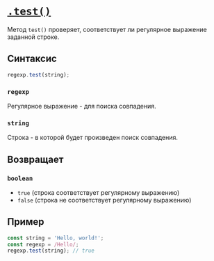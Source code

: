 # [`.test()`](../index.md)

Метод `test()` проверяет, соответствует ли регулярное выражение заданной строке.

## Синтаксис

```js
regexp.test(string);
```

### `regexp`

Регулярное выражение - для поиска совпадения.

### `string`

Строка - в которой будет произведен поиск совпадения.

## Возвращает

### `boolean`

- `true` (строка соответствует регулярному выражению)
- `false` (строка не соответствует регулярному выражению)

## Пример

```js
const string = 'Hello, world!';
const regexp = /Hello/;
regexp.test(string); // true
```

